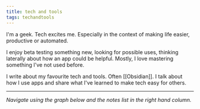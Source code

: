 ```yaml
---
title: tech and tools
tags: techandtools
---
```


I'm a geek. Tech excites me. Especially in the context of making life easier, productive or automated.

I enjoy beta testing something new, looking for possible uses, thinking laterally about how an app could be helpful. Mostly, I love mastering something I've not used before.

I write about my favourite tech and tools. Often [[Obsidian]]. I talk about how I use apps and share what I've learned to make tech easy for others.

---

*Navigate using the graph below and the notes list in the right hand column.*
